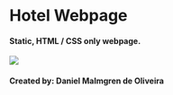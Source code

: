 ﻿# Hotel Webpage
 
 #### Static, HTML / CSS only webpage. 

 <img src="https://media.giphy.com/media/bFcxk4gFdey7lJ9C0L/giphy.gif">
 
 #### Created by: Daniel Malmgren de Oliveira
